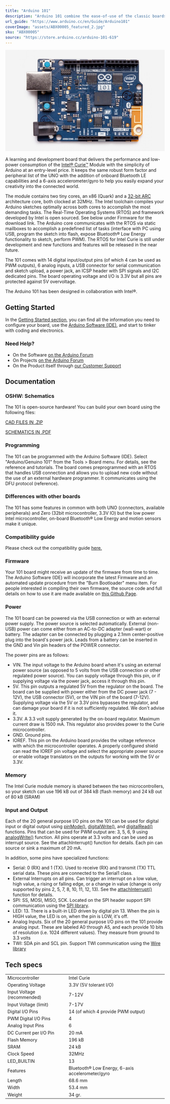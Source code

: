 ```yaml
---
title: "Arduino 101"
description: "Arduino 101 combine the ease-of-use of the classic boards with the latest technologies. The board recognises gestures, and features a six-axis accelerometer and gyroscope. Control your projects with your phone over Bluetooth® connectivity!"
url_guide: "https://www.arduino.cc/en/Guide/Arduino101"
coverImage: "assets/ABX00005_featured_2.jpg"
sku: "ABX00005"
source: "https://store.arduino.cc/arduino-101-619"
---
```


![The Arduino 101 board](./assets/ABX00005_featured_2.jpg)


A learning and development board that delivers the performance and low-power consumption of the [Intel® Curie™](/resources/datasheets/intel-curie-module-datasheet.pdf) Module with the simplicity of Arduino at an entry-level price. It keeps the same robust form factor and peripheral list of the UNO with the addition of onboard Bluetooth LE capabilities and a 6-axis accelerometer/gyro to help you easily expand your creativity into the connected world. 

The module contains two tiny cores, an x86 (Quark) and a [32-bit ARC](https://en.wikipedia.org/wiki/ARC_(processor)) architecture core, both clocked at 32MHz. The Intel toolchain compiles your Arduino sketches optimally across both cores to accomplish the most demanding tasks. The Real-Time Operating Systems (RTOS) and framework developed by Intel is open sourced. See below under Firmware for the download link. The Arduino core communicates with the RTOS via static mailboxes to accomplish a predefined list of tasks (interface with PC using USB, program the sketch into flash, expose Bluetooth® Low Energy functionality to sketch, perform PWM). The RTOS for Intel Curie is still under development and new functions and features will be released in the near future.

The 101 comes with 14 digital input/output pins (of which 4 can be used as PWM outputs), 6 analog inputs, a USB connector for serial communication and sketch upload, a power jack, an ICSP header with SPI signals and I2C dedicated pins. The board operating voltage and I/O is 3.3V but all pins are protected against 5V overvoltage. 

The Arduino 101 has been designed in collaboration with Intel®. 

## Getting Started

In the [Getting Started section](https://www.arduino.cc/en/Guide/Arduino101), you can find all the information you need to configure your board, use the [Arduino Software (IDE)](https://www.arduino.cc/en/Main/Software), and start to tinker with coding and electronics.

### Need Help?

* On the Software [on the Arduino Forum](https://forum.arduino.cc/index.php?board=103.0)
* On Projects [on the Arduino Forum](https://forum.arduino.cc/index.php?board=3.0)
* On the Product itself through [our Customer Support](https://support.arduino.cc/hc)

## Documentation

### OSHW: Schematics

The 101 is open-source hardware! You can build your own board using the following files:

[CAD FILES IN .ZIP](https://content.arduino.cc/assets/Arduino101-reference.zip) 

[SCHEMATICS IN .PDF](https://www.arduino.cc/en/uploads/Main/Arduino101-REV4Schematic.pdf)

### Programming

The 101 can be programmed with the Arduino Software (IDE). Select "Arduino/Genuino 101" from the Tools > Board menu. For details, see the reference and tutorials. The board comes preprogrammed with an RTOS that handles USB connection and allows you to upload new code without the use of an external hardware programmer. It communicates using the DFU protocol (reference).

### Differences with other boards

The 101 has some features in common with both UNO (connectors, available peripherals) and Zero (32bit microcontroller, 3.3V IO) but the low power Intel microcontroller, on-board Bluetooth® Low Energy and motion sensors make it unique.

### Compatibility guide

Please check out the compatibility guide [here.](/resources/datasheets/intel-curie-shield-compat-guide.pdf)

### Firmware

Your 101 board might receive an update of the firmware from time to time. The Arduino Software (IDE) will incorporate the latest Firmware and an automated update procedure from the "Burn Bootloader" menu item. For people interested in compiling their own firmware, the source code and full details on how to use it are made available on [this Github Page](https://github.com/intel/CODK-A).

### Power

The 101 board can be powered via the USB connection or with an external power supply. The power source is selected automatically. External (non-USB) power can come either from an AC-to-DC adapter (wall-wart) or battery. The adapter can be connected by plugging a 2.1mm center-positive plug into the board's power jack. Leads from a battery can be inserted in the GND and Vin pin headers of the POWER connector.

The power pins are as follows:

* VIN. The input voltage to the Arduino board when it's using an external power source (as opposed to 5 volts from the USB connection or other regulated power source). You can supply voltage through this pin, or if supplying voltage via the power jack, access it through this pin.
* 5V. This pin outputs a regulated 5V from the regulator on the board. The board can be supplied with power either from the DC power jack (7 - 12V), the USB connector (5V), or the VIN pin of the board (7-12V). Supplying voltage via the 5V or 3.3V pins bypasses the regulator, and can damage your board if it is not sufficiently regulated. We don't advise it.
* 3.3V. A 3.3 volt supply generated by the on-board regulator. Maximum current draw is 1500 mA. This regulator also provides power to the Curie microcontroller.
* GND. Ground pins.
* IOREF. This pin on the Arduino board provides the voltage reference with which the microcontroller operates. A properly configured shield can read the IOREF pin voltage and select the appropriate power source or enable voltage translators on the outputs for working with the 5V or 3.3V.

### Memory

The Intel Curie module memory is shared between the two microcontrollers, so your sketch can use 196 kB out of 384 kB (flash memory) and 24 kB out of 80 kB (SRAM)

### Input and Output

Each of the 20 general purpose I/O pins on the 101 can be used for digital input or digital output using [pinMode()](https://www.arduino.cc/en/Reference/PinMode), [digitalWrite()](https://www.arduino.cc/en/Reference/DigitalWrite), and [digitalRead()](https://www.arduino.cc/en/Reference/DigitalRead) functions. Pins that can be used for PWM output are: 3, 5, 6, 9 using [analogWrite()](https://www.arduino.cc/en/Reference/AnalogWrite) function. All pins operate at 3.3 volts and can be used as interrupt source. See the attachInterrupt() function for details. Each pin can source or sink a maximum of 20 mA.

In addition, some pins have specialized functions:

* Serial: 0 (RX) and 1 (TX). Used to receive (RX) and transmit (TX) TTL serial data. These pins are connected to the Serial1 class.
* External Interrupts on all pins. Can trigger an interrupt on a low value, high value, a rising or falling edge, or a change in value (change is only supported by pins 2, 5, 7, 8, 10, 11, 12, 13). See the [attachInterrupt()](https://www.arduino.cc/en/Reference/AttachInterrupt) function for details.
* SPI: SS, MOSI, MISO, SCK. Located on the SPI header support SPI communication using the [SPI library](https://www.arduino.cc/en/Reference/SPI).
* LED: 13\. There is a built-in LED driven by digital pin 13\. When the pin is HIGH value, the LED is on, when the pin is LOW, it's off.
* Analog Inputs. Six of the 20 general purpose I/O pins on the 101 provide analog input. These are labeled A0 through A5, and each provide 10 bits of resolution (i.e. 1024 different values). They measure from ground to 3.3 volts
* TWI: SDA pin and SCL pin. Support TWI communication using the [Wire library](https://www.arduino.cc/en/Reference/Wire)

## Tech specs

|                             |                                         |
| --------------------------- | --------------------------------------- |
| Microcontroller             | Intel Curie                             |
| Operating Voltage           | 3.3V (5V tolerant I/O)                  |
| Input Voltage (recommended) | 7-12V                                   |
| Input Voltage (limit)       | 7-17V                                   |
| Digital I/O Pins            | 14 (of which 4 provide PWM output)      |
| PWM Digital I/O Pins        | 4                                       |
| Analog Input Pins           | 6                                       |
| DC Current per I/O Pin      | 20 mA                                   |
| Flash Memory                | 196 kB                                  |
| SRAM                        | 24 kB                                   |
| Clock Speed                 | 32MHz                                   |
| LED\_BUILTIN                | 13                                      |
| Features                    | Bluetooth® Low Energy, 6-axis accelerometer/gyro |
| Length                      | 68.6 mm                                 |
| Width                       | 53.4 mm                                 |
| Weight                      | 34 gr.                                  |
